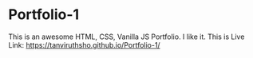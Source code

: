 # Portfolio-1
This is an awesome HTML, CSS, Vanilla JS Portfolio. I like it.
This is Live Link:  https://tanviruthsho.github.io/Portfolio-1/
